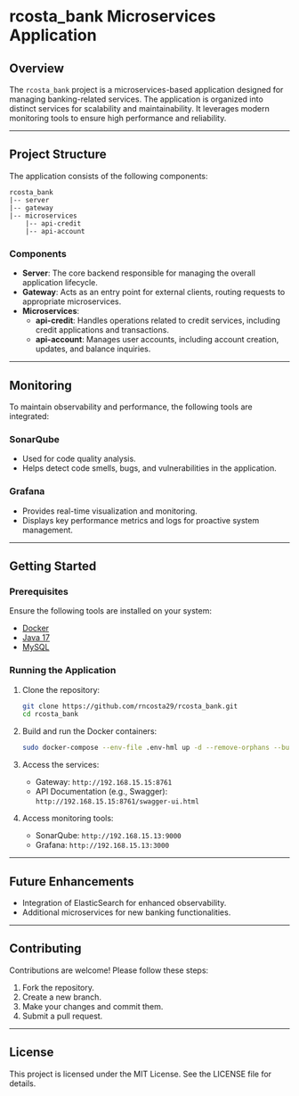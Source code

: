 # rcosta_bank Microservices Application

## Overview
The `rcosta_bank` project is a microservices-based application designed for managing banking-related services. The application is organized into distinct services for scalability and maintainability. It leverages modern monitoring tools to ensure high performance and reliability.

---

## Project Structure

The application consists of the following components:

```
rcosta_bank
|-- server
|-- gateway
|-- microservices
    |-- api-credit
    |-- api-account
```

### Components
- **Server**: The core backend responsible for managing the overall application lifecycle.
- **Gateway**: Acts as an entry point for external clients, routing requests to appropriate microservices.
- **Microservices**:
  - **api-credit**: Handles operations related to credit services, including credit applications and transactions.
  - **api-account**: Manages user accounts, including account creation, updates, and balance inquiries.

---

## Monitoring
To maintain observability and performance, the following tools are integrated:

### SonarQube
- Used for code quality analysis.
- Helps detect code smells, bugs, and vulnerabilities in the application.

### Grafana
- Provides real-time visualization and monitoring.
- Displays key performance metrics and logs for proactive system management.

---

## Getting Started

### Prerequisites
Ensure the following tools are installed on your system:
- [Docker](https://www.docker.com/)
- [Java 17](https://www.oracle.com/java/technologies/javase-jdk17-downloads.html)
- [MySQL](https://www.mysql.com/)

### Running the Application

1. Clone the repository:
   ```bash
   git clone https://github.com/rncosta29/rcosta_bank.git
   cd rcosta_bank
   ```

2. Build and run the Docker containers:
   ```bash
   sudo docker-compose --env-file .env-hml up -d --remove-orphans --build
   ```

3. Access the services:
   - Gateway: `http://192.168.15.15:8761`
   - API Documentation (e.g., Swagger): `http://192.168.15.15:8761/swagger-ui.html`

4. Access monitoring tools:
   - SonarQube: `http://192.168.15.13:9000`
   - Grafana: `http://192.168.15.13:3000`

---

## Future Enhancements
- Integration of ElasticSearch for enhanced observability.
- Additional microservices for new banking functionalities.

---

## Contributing
Contributions are welcome! Please follow these steps:
1. Fork the repository.
2. Create a new branch.
3. Make your changes and commit them.
4. Submit a pull request.

---

## License
This project is licensed under the MIT License. See the LICENSE file for details.
